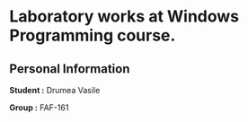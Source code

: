 # Laboratory works at Windows Programming course.

## Personal Information 

**Student :** Drumea Vasile

**Group :** FAF-161
